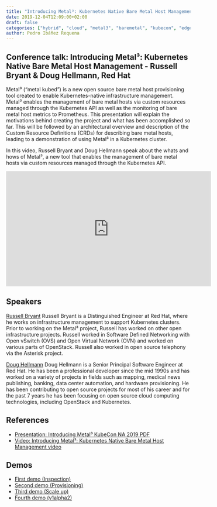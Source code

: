 ```yaml
---
title: "Introducing Metal³: Kubernetes Native Bare Metal Host Management - Russell Bryant & Doug Hellmann, Red Hat - KubeCon NA, November 2019"
date: 2019-12-04T12:09:00+02:00
draft: false
categories: ["hybrid", "cloud", "metal3", "baremetal", "kubecon", "edge"]
author: Pedro Ibáñez Requena
---
```


## Conference talk: Introducing Metal³: Kubernetes Native Bare Metal Host Management - Russell Bryant & Doug Hellmann, Red Hat 

Metal³ (“metal kubed”) is a new open source bare metal host provisioning tool created to enable Kubernetes-native infrastructure management. Metal³ enables the management of bare metal hosts via custom resources managed through the Kubernetes API as well as the monitoring of bare metal host metrics to Prometheus. This presentation will explain the motivations behind creating the project and what has been accomplished so far. This will be followed by an architectural overview and description of the Custom Resource Definitions (CRDs) for describing bare metal hosts, leading to a demonstration of using Metal³ in a Kubernetes cluster.

In this video, Russell Bryant and Doug Hellmann speak about the whats and hows of Metal³, a new tool that enables the management of bare metal hosts via custom resources managed through the Kubernetes API.

<iframe width="560" height="315" style="height: 315px" src="https://www.youtube.com/embed/KIIkVD7gujY" frameborder="0" allow="accelerometer; autoplay; encrypted-media; gyroscope; picture-in-picture" allowfullscreen></iframe>

## Speakers

[Russell Bryant](http://www.russellbryant.net/) Russell Bryant is a Distinguished Engineer at Red Hat, where he works on infrastructure management to support Kubernetes clusters. Prior to working on the Metal³ project, Russell has worked on other open infrastructure projects. Russell worked in Software Defined Networking with Open vSwitch (OVS) and Open Virtual Network (OVN) and worked on various parts of OpenStack. Russell also worked in open source telephony via the Asterisk project. 

[Doug Hellmann](http://twitter.com/doughellman) Doug Hellmann is a Senior Principal Software Engineer at Red Hat. He has been a professional developer since the mid 1990s and has worked on a variety of projects in fields such as mapping, medical news publishing, banking, data center automation, and hardware provisioning. He has been contributing to open source projects for most of his career and for the past 7 years he has been focusing on open source cloud computing technologies, including OpenStack and Kubernetes.


## References

* [Presentation: Introducing Metal³ KubeCon NA 2019 PDF](https://static.sched.com/hosted_files/kccncna19/b3/Introducing%20Metal3%20KubeCon%20NA%202019.pdf)
* [Video: Introducing Metal³: Kubernetes Native Bare Metal Host Management video](https://www.youtube.com/watch?v=KIIkVD7gujY&feature=emb_logo)

## Demos
* [First demo (Inspection)](https://asciinema.org/a/uOCLoCiOlMLMBLuHOcV2ZvZxb)
* [Second demo (Provisioning)](https://asciinema.org/a/Z4a4MhXd7DStprfyiiworS2Id)
* [Third demo (Scale up)](https://asciinema.org/a/Xs5BPe62kF1PyIkNvMkcC9lyt)
* [Fourth demo (v1alpha2)](https://asciinema.org/a/c5BUvn2iK1J076dI3xLNe4H9C)
